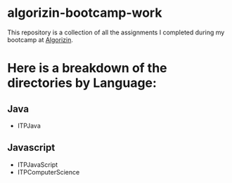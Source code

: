 # algorizin-bootcamp-work
This repository is a collection of all the assignments I completed during my bootcamp at [Algorizin](https://algorizin.com/).

# Here is a breakdown of the directories by Language:

## Java
* ITPJava

## Javascript
* ITPJavaScript
* ITPComputerScience
